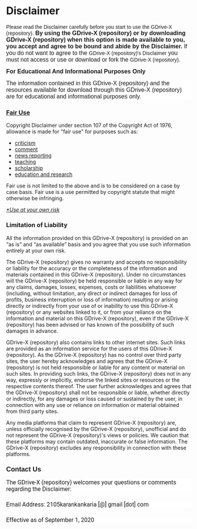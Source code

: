 <h1>Disclaimer</h1>

<p><span style="background-color: white;"><span style="font-family: Montserrat, sans-serif;"><span style="white-space: pre-wrap;">Please read the Disclaimer carefully before you start to use the GDrive-X (repository).</span></span></span><strong style="background-color: white; box-sizing: border-box; font-family: Montserrat, sans-serif; font-size: 16px; white-space: pre-wrap;"> By using the GDrive-X (repository) or by downloading GDrive-X (repository) when this option is made available to you, you accept and agree to be bound and abide by the Disclaimer. </strong><span style="background-color: white; font-family: Montserrat, sans-serif; font-size: 16px; white-space: pre-wrap;">If you do not want to agree to the </span><span style="background-color: white; font-family: Montserrat, sans-serif; white-space: pre-wrap;">GDrive-X (repository)'s Disclaimer</span><span style="background-color: white; font-family: Montserrat, sans-serif; font-size: 16px; white-space: pre-wrap;"> you must not access or use or download or fork the </span><span style="background-color: white; font-family: Montserrat, sans-serif; white-space: pre-wrap;">GDrive-X (repository)</span><span style="background-color: white; font-family: Montserrat, sans-serif; font-size: 16px; white-space: pre-wrap;">.</span></p>

<p><span style="background-color: white; font-family: Montserrat, sans-serif; font-size: 16px; white-space: pre-wrap;">​</span><strong style="background-color: white; box-sizing: border-box; font-family: Montserrat, sans-serif; font-size: 16px; white-space: pre-wrap;">For Educational And Informational Purposes Only &nbsp;</strong></p><p class="line-height-scale-3 font-scale-4 text-align-left" style="background-color: white; box-sizing: border-box; font-family: Roboto; font-size: 16px; line-height: 1.125; margin: 0px 0px 1.5em; min-height: 1em; white-space: pre-wrap;"><span style="box-sizing: border-box; font-family: Montserrat, sans-serif;">The information contained in this GDrive-X (repository) and the resources available for download through this GDrive-X (repository) are for educational and informational purposes only.</span></p>


<h3><u>Fair Use</u></h3>

<p>Copyright Disclaimer under section 107 of the Copyright Act of 1976, allowance is made for "fair use" for purposes such as:</p>

<ul>
   <li><u>criticism</u></li>
   
   <li><u>comment</u></li>
   
   <li><u>news reporting</u></li>
   
   <li><u>teaching</u></li>
   
   <li><u>scholarship</u></li>
   
   <li><u>education and research</u></li>
</ul>

<p>Fair use is not limited to the above and is to be considered on a case by case basis. Fair use is a use permitted by copyright statute that might otherwise be infringing.</p>

<u><i>*Use at your own risk</i></u>

<h3>Limitation of Liability</h3>

<p>All the information provided on this GDrive-X (repository) is provided on an “as is” and “as available” basis and you agree that you use such information entirely at your own risk.</p>

<p>The GDrive-X (repository) gives no warranty and accepts no responsibility or liability for the accuracy or the completeness of the information and materials contained in this GDrive-X (repository). Under no circumstances will the GDrive-X (repository) be held responsible or liable in any way for any claims, damages, losses, expenses, costs or liabilities whatsoever (including, without limitation, any direct or indirect damages for loss of profits, business interruption or loss of information) resulting or arising directly or indirectly from your use of or inability to use this GDrive-X (repository) or any websites linked to it, or from your reliance on the information and material on this GDrive-X (repository), even if the GDrive-X (repository) has been advised or has known of the possibility of such damages in advance.</p>

<p>GDrive-X (repository) also contains links to other internet sites. Such links are provided as an information service for the users of this GDrive-X (repository). As the GDrive-X (repository) has no control over third party sites, the user hereby acknowledges and agrees that the GDrive-X (repository) is not held responsible or liable for any content or material on such sites. In providing such links, the GDrive-X (repository) does not in any way, expressly or implicitly, endorse the linked sites or resources or the respective contents thereof. The user further acknowledges and agrees that the GDrive-X (repository) shall not be responsible or liable, whether directly or indirectly, for any damages or loss caused or sustained by the user, in connection with any use or reliance on information or material obtained from third party sites.</p>

<p>Any media platforms that claim to represent GDrive-X (repository) are, unless officially recognised by the GDrive-X (repository), unofficial and do not represent the GDrive-X (repository)'s views or policies. We caution that these platforms may contain outdated, inaccurate or false information. The GDrive-X (repository) excludes any responsibility in connection with these platforms.</p>

<h3 style="text-align: left;"><span style="background-color: white; box-sizing: border-box; font-family: montserrat, sans-serif; white-space: pre-wrap;"><span style="font-size: large;">Contact Us</span></span></h3><p class="line-height-scale-3 font-scale-4 text-align-left" style="background-color: white; box-sizing: border-box; font-family: roboto; font-size: 16px; line-height: 1.125; margin: 0px 0px 1.5em; min-height: 1em; white-space: pre-wrap;"><span face="" style="box-sizing: border-box;">The GDrive-X (repository) welcomes your questions or comments regarding the Disclaimer:</span></p><p class="line-height-scale-3 font-scale-4 text-align-left" style="background-color: white; box-sizing: border-box; font-family: roboto; font-size: 16px; line-height: 1.125; margin: 0px 0px 1.5em; min-height: 1em; white-space: pre-wrap;"><span face="">Email Address: 2105karankankaria [@] gmail [dot] com</span></p><p class="line-height-scale-3 font-scale-4 text-align-left" style="background-color: white; box-sizing: border-box; font-family: roboto; font-size: 16px; line-height: 1.125; margin: 0px; min-height: 1em; white-space: pre-wrap;"><span face="" style="box-sizing: border-box;">Effective as of September 1, 2020</span></p>
